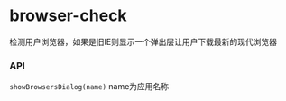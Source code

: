 # browser-check

检测用户浏览器，如果是旧IE则显示一个弹出层让用户下载最新的现代浏览器

### API

`showBrowsersDialog(name)` name为应用名称
